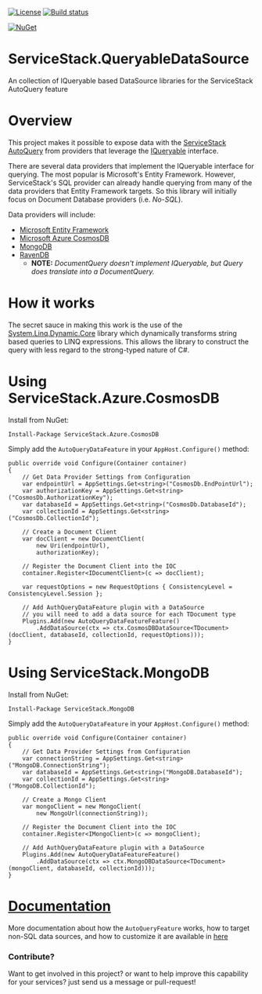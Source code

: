 [![License](https://img.shields.io/badge/License-Apache%202.0-blue.svg)](https://opensource.org/licenses/Apache-2.0) [![Build status](https://ci.appveyor.com/api/projects/status/j2a8skqibee6d7vt/branch/master?svg=true)](https://ci.appveyor.com/project/JezzSantos/servicestack-iqueryable-datasource/branch/master)


[![NuGet](https://img.shields.io/nuget/v/ServiceStack.QueryableDataSource.svg?label=ServiceStack.QueryableDataSource)](https://www.nuget.org/packages/ServiceStack.QueryableDataSource) 

# ServiceStack.QueryableDataSource
An collection of IQueryable based DataSource libraries for the ServiceStack AutoQuery feature

# Overview

This project makes it possible to expose data with the [ServiceStack AutoQuery](http://docs.servicestack.net/autoquery) from providers that leverage the [IQueryable<T>](https://docs.microsoft.com/en-us/dotnet/api/system.linq.iqueryable) interface.

There are several data providers that implement the IQueryable<T> interface for querying. The most popular is Microsoft's Entity Framework. However, ServiceStack's SQL provider can already handle querying from many of the data providers that Entity Framework targets. So this library will initially focus on Document Database providers (i.e. *No-SQL*).

Data providers will include:

* [Microsoft Entity Framework](https://msdn.microsoft.com/en-us/library/system.data.entity.queryableextensions.aspx)
* [Microsoft Azure CosmosDB](https://docs.microsoft.com/en-us/dotnet/api/microsoft.azure.documents.linq.documentqueryable.asdocumentquery?view=azure-dotnet)
* [MongoDB](https://mongodb.github.io/mongo-csharp-driver/2.4/apidocs/html/M_MongoDB_Driver_Linq_LinqExtensionMethods_AsQueryable__1.htm)
* [RavenDB](https://ravendb.net/docs/article-page/4.1/csharp/indexes/querying/query-vs-document-queryhttps://ravendb.net/learn/docs-guide)   
    * **NOTE:** *DocumentQuery doesn't implement IQueryable, but Query does translate into a DocumentQuery.* 


# How it works

The secret sauce in making this work is the use of the [System.Linq.Dynamic.Core](https://github.com/StefH/System.Linq.Dynamic.Core) library which dynamically transforms string based queries to LINQ expressions. This allows the library to construct the query with less regard to the strong-typed nature of C#. 


# Using ServiceStack.Azure.CosmosDB

Install from NuGet:
```
Install-Package ServiceStack.Azure.CosmosDB
```

Simply add the `AutoQueryDataFeature` in your `AppHost.Configure()` method:
```
public override void Configure(Container container)
{
    // Get Data Provider Settings from Configuration 
    var endpointUrl = AppSettings.Get<string>("CosmosDb.EndPointUrl");
    var authorizationKey = AppSettings.Get<string>("CosmosDb.AuthorizationKey");
    var databaseId = AppSettings.Get<string>("CosmosDb.DatabaseId");
    var collectionId = AppSettings.Get<string>("CosmosDb.CollectionId");

    // Create a Document Client 
    var docClient = new DocumentClient(
        new Uri(endpointUrl),
        authorizationKey);

    // Register the Document Client into the IOC
    container.Register<IDocumentClient>(c => docClient);

    var requestOptions = new RequestOptions { ConsistencyLevel = ConsistencyLevel.Session };

    // Add AuthQueryDataFeature plugin with a DataSource 
    // you will need to add a data source for each TDocument type
    Plugins.Add(new AutoQueryDataFeatureFeature()
        .AddDataSource(ctx => ctx.CosmosDBDataSource<TDocument>(docClient, databaseId, collectionId, requestOptions)));
}
```

# Using ServiceStack.MongoDB

Install from NuGet:
```
Install-Package ServiceStack.MongoDB
```

Simply add the `AutoQueryDataFeature` in your `AppHost.Configure()` method:
```
public override void Configure(Container container)
{
    // Get Data Provider Settings from Configuration 
    var connectionString = AppSettings.Get<string>("MongoDB.ConnectionString");
    var databaseId = AppSettings.Get<string>("MongoDB.DatabaseId");
    var collectionId = AppSettings.Get<string>("MongoDB.CollectionId");
            
    // Create a Mongo Client 
    var mongoClient = new MongoClient(
        new MongoUrl(connectionString));

    // Register the Document Client into the IOC
    container.Register<IMongoClient>(c => mongoClient);

    // Add AuthQueryDataFeature plugin with a DataSource
    Plugins.Add(new AutoQueryDataFeatureFeature()
        .AddDataSource(ctx => ctx.MongoDBDataSource<TDocument>(mongoClient, databaseId, collectionId)));
}
```

# [Documentation](https://github.com/KevinHoward/ServiceStack.QueryableDatSource/wiki)

More documentation about how the `AutoQueryFeature` works, how to target non-SQL data sources, and how to customize it are available in [here](https://github.com/KevinHoward/ServiceStack.QueryableDatSource/wiki)

### Contribute?

Want to get involved in this project? or want to help improve this capability for your services? just send us a message or pull-request!
